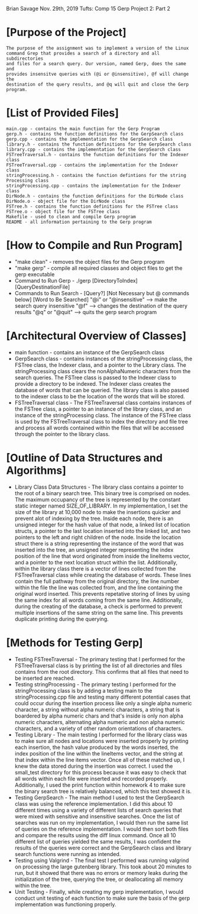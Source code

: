 Brian Savage
Nov. 29th, 2019
Tufts: Comp 15
Gerp Project 2: Part 2


# [Purpose of the Project]
``` 
The purpose of the assignment was to implement a version of the Linux 
command Grep that provides a search of a directory and all subdirectories
and files for a search query. Our version, named Gerp, does the same and 
provides insensitve queries with (@i or @insensitive), @f will change the
destination of the query results, and @q will quit and close the Gerp
program.
``` 

# [List of Provided Files]
	main.cpp - contains the main function for the Gerp Program
	gerp.h - contains the function definitions for the GerpSearch class
	gerp.cpp - contains the implementation for the GerpSearch class
	library.h - contains the function definitions for the GerpSearch class
	library.cpp - contains the implementation for the GerpSearch class
	FSTreeTraversal.h - contains the function definitions for the Indexer class
	FSTreeTraversal.cpp - contains the implementation for the Indexer class
	stringProcessing.h - contains the function defintions for the string Processing class
	stringProcessing.cpp - contains the implementation for the Indexer class
	DirNode.h - contains the function definitions for the DirNode class
	DirNode.o - object file for the DirNode class
	FSTree.h - contains the function definitions for the FSTree class
	FSTree.o - object file for the FSTree class
	Makefile - used to clean and compile Gerp program
	README - all information pertaining to the Gerp program

# [How to Compile and Run Program]
   - "make clean" - removes the object files for the Gerp program
   - "make gerp" - compile all required classes and object files to get the 
     	   	   gerp executable
   - Command to Run Gerp - 
     ./gerp [DirectoryToIndex] [QueryDestinationFile]
   - Commands to Run Search - 
     [Query?] [Not Necessary but @ commands below] [Word to Be Searched]
     "@i" or "@insensitive" --> make the search query insensitive
     "@f" --> changes the destination of the query results
     "@q" or "@quit" --> quits the gerp search program

# [Architectural Overview of Classes]
   - main function - contains an instance of the GerpSearch class
   - GerpSearch class - contains instances of the stringProcessing class, the
     		      	FSTree class, the Indexer class, and a pointer to the
			Library class. The stringProcessing class clears the
			nonAlphaNumeric characters from the search queries. The
			FSTree class is passed to the Indexer class to provide
			a directory to be indexed. The Indexer class creates 
			the database of words that can be queried. The library
			class is also passed to the indexer class to be the 
			location of the words that will be stored.
   - FSTreeTraversal class - The FSTreeTraversal class contains instances of
     		     	     the FSTree class, a pointer to an instance of the 
			     library class, and an instance of the 
			     stringProcessing class. The instance of the 
			     FSTree class is used by the FSTreeTraversal class
			     to index the directory and file tree and process
			     all words contained within the files that will be
			     accessed through the pointer to the library 
			     class. 

# [Outline of Data Structures and Algorithms]
   - Library Class Data Structures -
     The library class contains a pointer to the root of a binary search tree.
     This binary tree is comprised on nodes. The maximum occupancy of the tree
     is represented by the constant static integer named SIZE_OF_LIBRARY. In
     my implementation, I set the size of the library at 10,000 node to make
     the insertions quicker and prevent alot of indexing by the tree. Inside 
     each node, there is an unsigned integer for the hash value of that node,
     a linked list of location structs, a pointer to the last location inserted
     into the linked list, and two pointers to the left and right children of
     the node. Inside the location struct there is a string representing the
     instance of the word that was inserted into the tree, an unsigned integer
     representing the index position of the line that word originated from
     inside the lineItems vector, and a pointer to the next location struct 
     within the list. Additionally, within the library class there is a vector
     of lines collected from the FSTreeTraversal class while creating the 
     database of words. These lines contain the full pathway from the original
     directory, the line number within the file the line was collected from, 
     and the line containing the original word inserted. This prevents
     repetative storing of lines by using the same index for all words coming
     from the same line. Additionally, during the creating of the database, 
     a check is performed to prevent multiple insertions of the same string
     on the same line. This prevents duplicate printing during the querying.
# [Methods for Testing Gerp]   
   - Testing FSTreeTraversal -
     The primary testing that I performed for the FSTreeTraversal class is by
     printing the list of all directories and files contains from the root
     directory. This confirms that all files that need to be inserted are 
     reached.
   - Testing stringProcessing -
     The primary testing I performed for the stringProcessing class is by 
     adding a testing main to the stringProcessing.cpp file and testing many
     different potential cases that could occur during the insertion process
     like only a single alpha numeric character, a string without alpha 
     numeric characters, a string that is boardered by alpha numeric chars and
     that's inside is only non alpha numeric characters, alternating alpha
     numeric and non alpha numeric characters, and a variety of other random
     orientations of characters. 
   - Testing Library - 
     The main testing I performed for the library class was to make sure all
     nodes and locations were inserted properly by printing each insertion,
     the hash value produced by the words inserted, the index position of
     the line within the lineItems vector, and the string at that index within
     the line items vector. Once all of these matched up, I knew the
     data stored during the insertion was correct. I used the small_test
     directory for this process because it was easy to check that all words
     within each file were inserted and recorded properly. Additionally, I used
     the print function within homework 4 to make sure the binary search tree
     is relatively balanced, which this test showed it is.
   - Testing GerpSearch - 
     The main method I used to test the GerpSearch class was using the
     reference implementation. I did this about 10 different times using a
     variety of different lists of search queries that were mixed with 
     sensitive and insensitive searches. Once the list of searches was run on
     my implementation, I would then run the same list of queries on the 
     reference implementation. I would then sort both files and compare the
     results using the diff linux command. Once all 10 different list of 
     queries yielded the same results, I was confident the results of the 
     queries were correct and the GerpSearch class and library search functions
     were running as intended.
   - Testing using Valgrind - 
     The final test I performed was running valgrind on processing the large
     gutenberg library. This took about 20 minutes to run, but it showed that
     there was no errors or memory leaks during the initialization of the tree,
     querying the tree, or deallocating all memory within the tree. 
   - Unit Testing -
     Finally, while creating my gerp implementation, I would conduct unit 
     testing of each function to make sure the basis of the gerp 
     implementation was functioning properly. 
